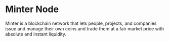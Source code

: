 # Minter Node

Minter is a blockchain network that lets people, projects, and companies issue and manage their own coins and trade them at a fair market price with absolute and instant liquidity.
